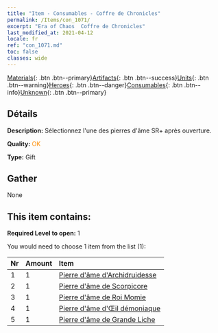 ```yaml
---
title: "Item - Consumables - Coffre de Chronicles"
permalink: /Items/con_1071/
excerpt: "Era of Chaos  Coffre de Chronicles"
last_modified_at: 2021-04-12
locale: fr
ref: "con_1071.md"
toc: false
classes: wide
---
```

 [Materials](/fr/Items/){: .btn .btn--primary}[Artifacts](/fr/Items/Artifacts/){: .btn .btn--success}[Units](/fr/Items/Units/){: .btn .btn--warning}[Heroes](/fr/Items/Heroes/){: .btn .btn--danger}[Consumables](/fr/Items/Consumables/){: .btn .btn--info}[Unknown](/fr/Items/Unknown/){: .btn .btn--primary}

## Détails
 **Description:** Sélectionnez l'une des pierres d'âme SR+ après ouverture.

 **Quality:** <span style="color: #FF8C00">OK</span>

 **Type:** Gift

## Gather

  None

## This item contains:

 **Required Level to open:** 1

 You would need to choose 1 item from the list (1):

  | Nr | Amount |     Item    |
  |:---|:-------|:------------|
  | 1 | 1 | [Pierre d'âme d'Archidruidesse](/fr/Items/unt_296/) | 
  | 2 | 1 | [Pierre d'âme de Scorpicore](/fr/Items/unt_333/) | 
  | 3 | 1 | [Pierre d'âme de Roi Momie](/fr/Items/unt_304/) | 
  | 4 | 1 | [Pierre d'âme d'Œil démoniaque](/fr/Items/unt_330/) | 
  | 5 | 1 | [Pierre d'âme de Grande Liche](/fr/Items/unt_301/) | 
